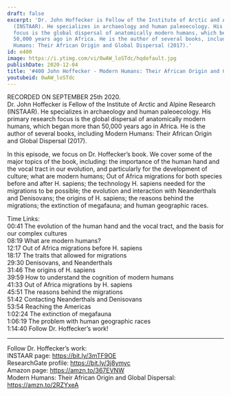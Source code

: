 ```yaml
---
draft: false
excerpt: 'Dr. John Hoffecker is Fellow of the Institute of Arctic and Alpine Research
  (INSTAAR). He specializes in archaeology and human paleoecology. His primary research
  focus is the global dispersal of anatomically modern humans, which began more than
  50,000 years ago in Africa. He is the author of several books, including Modern
  Humans: Their African Origin and Global Dispersal (2017).'
id: e400
image: https://i.ytimg.com/vi/0wAW_loSTdc/hqdefault.jpg
publishDate: 2020-12-04
title: '#400 John Hoffecker - Modern Humans: Their African Origin and Global Dispersal'
youtubeid: 0wAW_loSTdc
---
```

RECORDED ON SEPTEMBER 25th 2020.  
Dr. John Hoffecker is Fellow of the Institute of Arctic and Alpine Research (INSTAAR). He specializes in archaeology and human paleoecology. His primary research focus is the global dispersal of anatomically modern humans, which began more than 50,000 years ago in Africa. He is the author of several books, including Modern Humans: Their African Origin and Global Dispersal (2017).

In this episode, we focus on Dr. Hoffecker’s book. We cover some of the major topics of the book, including: the importance of the human hand and the vocal tract in our evolution, and particularly for the development of culture; what are modern humans; Out of Africa migrations for both species before and after H. sapiens; the technology H. sapiens needed for the migrations to be possible; the evolution and interaction with Neanderthals and Denisovans; the origins of H. sapiens; the reasons behind the migrations; the extinction of megafauna; and human geographic races.

Time Links:  
00:41  The evolution of the human hand and the vocal tract, and the basis for our complex cultures  
08:19  What are modern humans?  
12:17  Out of Africa migrations before H. sapiens  
18:17  The traits that allowed for migrations  
29:30  Denisovans, and Neanderthals   
31:46  The origins of H. sapiens  
39:59  How to understand the cognition of modern humans  
41:33  Out of Africa migrations by H. sapiens  
45:51  The reasons behind the migrations  
51:42  Contacting Neanderthals and Denisovans  
53:54  Reaching the Americas  
1:02:24  The extinction of megafauna  
1:06:19  The problem with human geographic races  
1:14:40  Follow Dr. Hoffecker’s work!

---

Follow Dr. Hoffecker’s work:  
INSTAAR page: https://bit.ly/3mTF9OE  
ResearchGate profile: https://bit.ly/3j8ymyc  
Amazon page: https://amzn.to/367EVNW  
Modern Humans: Their African Origin and Global Dispersal: https://amzn.to/2RZYxeA
